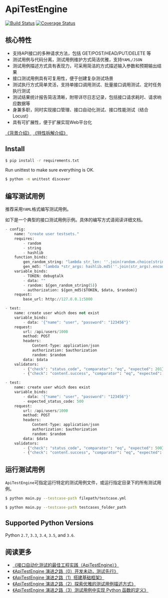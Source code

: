 # ApiTestEngine

[![Build Status](https://travis-ci.org/debugtalk/ApiTestEngine.svg?branch=master)](https://travis-ci.org/debugtalk/ApiTestEngine)
[![Coverage Status](https://coveralls.io/repos/github/debugtalk/ApiTestEngine/badge.svg?branch=master)](https://coveralls.io/github/debugtalk/ApiTestEngine?branch=master)

## 核心特性

- 支持API接口的多种请求方法，包括 GET/POST/HEAD/PUT/DELETE 等
- 测试用例与代码分离，测试用例维护方式简洁优雅，支持`YAML/JSON`
- 测试用例描述方式具有表现力，可采用简洁的方式描述输入参数和预期输出结果
- 接口测试用例具有可复用性，便于创建复杂测试场景
- 测试执行方式简单灵活，支持单接口调用测试、批量接口调用测试、定时任务执行测试
- 测试结果统计报告简洁清晰，附带详尽日志记录，包括接口请求耗时、请求响应数据等
- 身兼多职，同时实现接口管理、接口自动化测试、接口性能测试（结合Locust）
- 具有可扩展性，便于扩展实现Web平台化

[《背景介绍》](docs/background.md) [《特性拆解介绍》](docs/features-intro.md)

## Install

```bash
$ pip install -r requirements.txt
```

Run unittest to make sure everything is OK.

```bash
$ python -m unittest discover
```

## 编写测试用例

推荐采用`YAML`格式编写测试用例。

如下是一个典型的接口测试用例示例。具体的编写方式请阅读详细文档。

```python
- config:
    name: "create user testsets."
    requires:
        - random
        - string
        - hashlib
    function_binds:
        gen_random_string: "lambda str_len: ''.join(random.choice(string.ascii_letters + string.digits) for _ in range(str_len))"
        gen_md5: "lambda *str_args: hashlib.md5(''.join(str_args).encode('utf-8')).hexdigest()"
    variable_binds:
        - TOKEN: debugtalk
        - data: ""
        - random: ${gen_random_string(5)}
        - authorization: ${gen_md5($TOKEN, $data, $random)}
    request:
        base_url: http://127.0.0.1:5000

- test:
    name: create user which does not exist
    variable_binds:
        - data: '{"name": "user", "password": "123456"}'
    request:
        url: /api/users/1000
        method: POST
        headers:
            Content-Type: application/json
            authorization: $authorization
            random: $random
        data: $data
    validators:
        - {"check": "status_code", "comparator": "eq", "expected": 201}
        - {"check": "content.success", "comparator": "eq", "expected": true}

- test:
    name: create user which does exist
    variable_binds:
        - data: '{"name": "user", "password": "123456"}'
        - expected_status_code: 500
    request:
        url: /api/users/1000
        method: POST
        headers:
            Content-Type: application/json
            authorization: $authorization
            random: $random
        data: $data
    validators:
        - {"check": "status_code", "comparator": "eq", "expected": 500}
        - {"check": "content.success", "comparator": "eq", "expected": false}
```

## 运行测试用例

`ApiTestEngine`可指定运行特定的测试用例文件，或运行指定目录下的所有测试用例。

```bash
$ python main.py --testcase-path filepath/testcase.yml

$ python main.py --testcase-path testcases_folder_path
```

## Supported Python Versions

Python `2.7`, `3.3`, `3.4`, `3.5`, and `3.6`.

## 阅读更多

- [《接口自动化测试的最佳工程实践（ApiTestEngine）》](http://debugtalk.com/post/ApiTestEngine-api-test-best-practice/)
- [《ApiTestEngine 演进之路（0）开发未动，测试先行》](http://debugtalk.com/post/ApiTestEngine-0-setup-CI-test/)
- [《ApiTestEngine 演进之路（1）搭建基础框架》](http://debugtalk.com/post/ApiTestEngine-1-setup-basic-framework/)
- [《ApiTestEngine 演进之路（2）探索优雅的测试用例描述方式》](http://debugtalk.com/post/ApiTestEngine-2-best-testcase-description/)
- [《ApiTestEngine 演进之路（3）测试用例中实现 Python 函数的定义》](http://debugtalk.com/post/ApiTestEngine-3-define-functions-in-yaml-testcases/)
